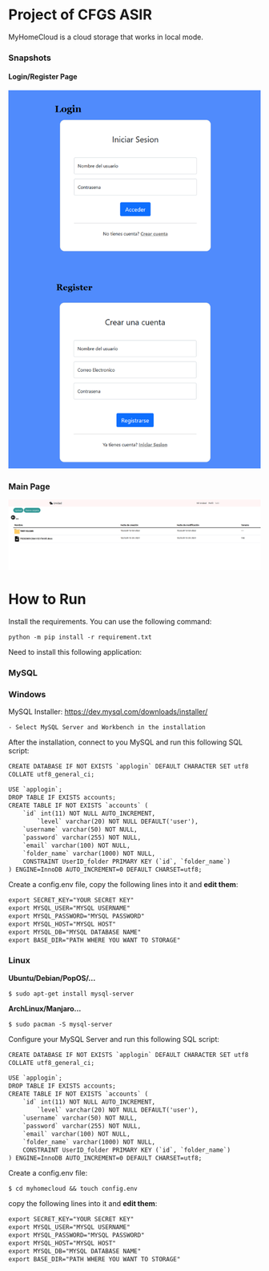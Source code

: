 # Project of CFGS ASIR
MyHomeCloud is a cloud storage that works in local mode.

### Snapshots
#### Login/Register Page
![Login](docs/login-demo.png)

### Main Page
![Unit Page](docs/demo-1.png)

# How to Run
Install the requirements. You can use the following command:
```
python -m pip install -r requirement.txt
```

Need to install this following application:
### MySQL
### Windows
MySQL Installer: https://dev.mysql.com/downloads/installer/

    - Select MySQL Server and Workbench in the installation

After the installation, connect to you MySQL and run this following SQL script:
```
CREATE DATABASE IF NOT EXISTS `applogin` DEFAULT CHARACTER SET utf8 COLLATE utf8_general_ci;
```
```
USE `applogin`;
DROP TABLE IF EXISTS accounts;
CREATE TABLE IF NOT EXISTS `accounts` (
	`id` int(11) NOT NULL AUTO_INCREMENT,
    	`level` varchar(20) NOT NULL DEFAULT('user'),
  	`username` varchar(50) NOT NULL,
  	`password` varchar(255) NOT NULL,
  	`email` varchar(100) NOT NULL,
    `folder_name` varchar(1000) NOT NULL,
    CONSTRAINT UserID_folder PRIMARY KEY (`id`, `folder_name`)
) ENGINE=InnoDB AUTO_INCREMENT=0 DEFAULT CHARSET=utf8;
```
Create a config.env file, copy the following lines into it and **edit them**:
```
export SECRET_KEY="YOUR SECRET KEY"
export MYSQL_USER="MYSQL USERNAME"
export MYSQL_PASSWORD="MYSQL PASSWORD"
export MYSQL_HOST="MYSQL HOST"
export MYSQL_DB="MYSQL DATABASE NAME"
export BASE_DIR="PATH WHERE YOU WANT TO STORAGE"
```
### Linux
**Ubuntu/Debian/PopOS/...**
```
$ sudo apt-get install mysql-server
```
**ArchLinux/Manjaro...**
```
$ sudo pacman -S mysql-server
```
Configure your MySQL Server and run this following SQL script:
```
CREATE DATABASE IF NOT EXISTS `applogin` DEFAULT CHARACTER SET utf8 COLLATE utf8_general_ci;
```
```
USE `applogin`;
DROP TABLE IF EXISTS accounts;
CREATE TABLE IF NOT EXISTS `accounts` (
	`id` int(11) NOT NULL AUTO_INCREMENT,
    	`level` varchar(20) NOT NULL DEFAULT('user'),
  	`username` varchar(50) NOT NULL,
  	`password` varchar(255) NOT NULL,
  	`email` varchar(100) NOT NULL,
    `folder_name` varchar(1000) NOT NULL,
    CONSTRAINT UserID_folder PRIMARY KEY (`id`, `folder_name`)
) ENGINE=InnoDB AUTO_INCREMENT=0 DEFAULT CHARSET=utf8;
```
Create a config.env file:
```
$ cd myhomecloud && touch config.env
```
copy the following lines into it and **edit them**:
```
export SECRET_KEY="YOUR SECRET KEY"
export MYSQL_USER="MYSQL USERNAME"
export MYSQL_PASSWORD="MYSQL PASSWORD"
export MYSQL_HOST="MYSQL HOST"
export MYSQL_DB="MYSQL DATABASE NAME"
export BASE_DIR="PATH WHERE YOU WANT TO STORAGE"
```